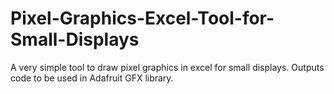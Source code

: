 # Pixel-Graphics-Excel-Tool-for-Small-Displays
A very simple tool to draw pixel graphics in excel for small displays. Outputs code to be used in Adafruit GFX library. 
